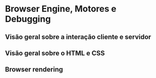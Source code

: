 # Browser Engine, Motores e Debugging

## Visão geral sobre a interação cliente e servidor

## Visão geral sobre o HTML e CSS

## Browser rendering
